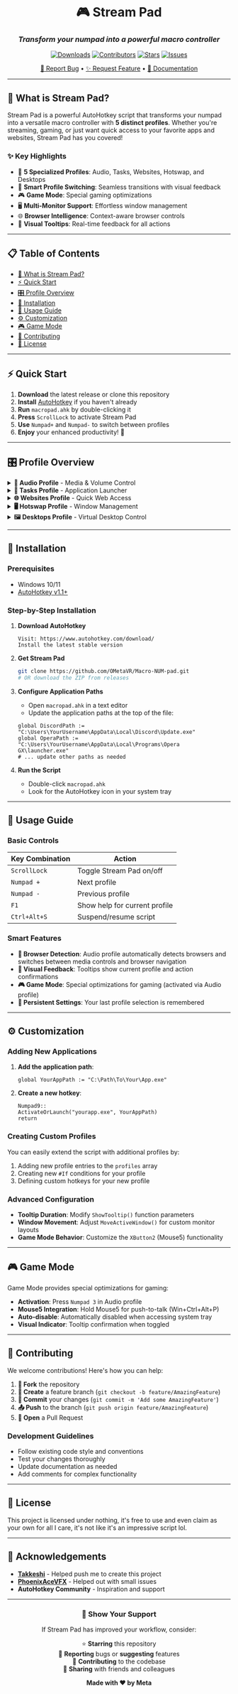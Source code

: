 <div align="center">

# 🎮 Stream Pad

### *Transform your numpad into a powerful macro controller*

[![Downloads](https://img.shields.io/github/downloads/OMetaVR/Macro-NUM-pad/total?style=for-the-badge&logo=github&color=blue)](https://github.com/OMetaVR/Macro-NUM-pad/releases)
[![Contributors](https://img.shields.io/github/contributors/OMetaVR/Macro-NUM-pad?style=for-the-badge&logo=github&color=green)](https://github.com/OMetaVR/Macro-NUM-pad/graphs/contributors)
[![Stars](https://img.shields.io/github/stars/OMetaVR/Macro-NUM-pad?style=for-the-badge&logo=github&color=yellow)](https://github.com/OMetaVR/Macro-NUM-pad/stargazers)
[![Issues](https://img.shields.io/github/issues/OMetaVR/Macro-NUM-pad?style=for-the-badge&logo=github&color=red)](https://github.com/OMetaVR/Macro-NUM-pad/issues)

[🐛 Report Bug](https://github.com/OMetaVR/Macro-NUM-pad/issues) • [✨ Request Feature](https://github.com/OMetaVR/Macro-NUM-pad/issues) • [📖 Documentation](https://github.com/OMetaVR/Macro-NUM-pad/wiki)

</div>

---

## 🚀 What is Stream Pad?

Stream Pad is a powerful AutoHotkey script that transforms your numpad into a versatile macro controller with **5 distinct profiles**. Whether you're streaming, gaming, or just want quick access to your favorite apps and websites, Stream Pad has you covered!

### ✨ Key Highlights

- 🎯 **5 Specialized Profiles**: Audio, Tasks, Websites, Hotswap, and Desktops
- 🔄 **Smart Profile Switching**: Seamless transitions with visual feedback
- 🎮 **Game Mode**: Special gaming optimizations
- 🖥️ **Multi-Monitor Support**: Effortless window management
- 🌐 **Browser Intelligence**: Context-aware browser controls
- 📱 **Visual Tooltips**: Real-time feedback for all actions

---

## 📋 Table of Contents

- [🚀 What is Stream Pad?](#-what-is-stream-pad)
- [⚡ Quick Start](#-quick-start)
- [🎛️ Profile Overview](#️-profile-overview)
- [🔧 Installation](#-installation)
- [📖 Usage Guide](#-usage-guide)
- [⚙️ Customization](#️-customization)
- [🎮 Game Mode](#-game-mode)
- [🤝 Contributing](#-contributing)
- [📄 License](#-license)

---

## ⚡ Quick Start

1. **Download** the latest release or clone this repository
2. **Install** [AutoHotkey](https://www.autohotkey.com/) if you haven't already
3. **Run** `macropad.ahk` by double-clicking it
4. **Press** `ScrollLock` to activate Stream Pad
5. **Use** `Numpad+` and `Numpad-` to switch between profiles
6. **Enjoy** your enhanced productivity! 🎉

---

## 🎛️ Profile Overview

<details>
<summary><strong>🎵 Audio Profile</strong> - Media & Volume Control</summary>

| Key | Action | Description |
|-----|--------|-------------|
| `5` | ⏯️ Play/Pause | Toggle media playback |
| `4` | ⏮️ Previous | Previous track (or browser back) |
| `6` | ⏭️ Next | Next track (or browser forward) |
| `8` | 🔊 Volume Up | Increase system volume |
| `2` | 🔉 Volume Down | Decrease system volume |
| `0` | 🔇 Mute | Toggle system mute |
| `1` | 🪟 Windows+B | System tray focus |
| `3` | 🎮 Game Mode | Toggle gaming optimizations |

</details>

<details>
<summary><strong>📱 Tasks Profile</strong> - Application Launcher</summary>

| Key | Action | Application |
|-----|--------|-------------|
| `1` | 💬 Discord | Launch or focus Discord |
| `2` | 🌐 Opera GX | Launch or focus Opera browser |
| `3` | 🎮 Steam | Launch or focus Steam |
| `4` | 🎵 Spotify | Launch or focus Spotify |
| `5` | ⚙️ Task Manager | Open Task Manager |
| `6` | 📁 File Explorer | Open File Explorer |
| `7` | 🎙️ VoiceMeeter | Launch or focus VoiceMeeter |

</details>

<details>
<summary><strong>🌐 Websites Profile</strong> - Quick Web Access</summary>

| Key | Action | Website |
|-----|--------|----------|
| `1` | 📺 YouTube | Open YouTube |
| `2` | 🔍 Google | Open Google Search |
| `3` | 🎬 9anime | Open 9anime |
| `4` | 🎭 MovieBoxPro | Launch MovieBoxPro app |
| `5` | 💬 Discord Web | Open Discord web app |
| `6` | 🐙 GitHub | Open GitHub |
| `7` | 🟣 Twitch | Open Twitch |
| `8` | 🟢 Kick | Open Kick streaming |
| `0` | 🤖 ChatGPT | Open OpenAI ChatGPT |

</details>

<details>
<summary><strong>🖥️ Hotswap Profile</strong> - Window Management</summary>

| Key | Action | Direction |
|-----|--------|----------|
| `4` | ⬅️ Move Left | Move window to left monitor |
| `6` | ➡️ Move Right | Move window to right monitor |
| `8` | ⬆️ Move Up | Move window to upper monitor |
| `2` | ⬇️ Move Down | Move window to lower monitor |

</details>

<details>
<summary><strong>🖼️ Desktops Profile</strong> - Virtual Desktop Control</summary>

| Key | Action | Function |
|-----|--------|----------|
| `1` | ⬅️ Move Window Left | Move window to previous desktop |
| `3` | ➡️ Move Window Right | Move window to next desktop |
| `4` | 🔄 Switch Left | Switch to previous desktop |
| `6` | 🔄 Switch Right | Switch to next desktop |
| `8` | ➕ New Desktop | Create new virtual desktop |
| `2` | ❌ Close Desktop | Close current virtual desktop |
| `5` | 👁️ View All | Show all virtual desktops |

</details>

---

## 🔧 Installation

### Prerequisites
- Windows 10/11
- [AutoHotkey v1.1+](https://www.autohotkey.com/download/)

### Step-by-Step Installation

1. **Download AutoHotkey**
   ```
   Visit: https://www.autohotkey.com/download/
   Install the latest stable version
   ```

2. **Get Stream Pad**
   ```bash
   git clone https://github.com/OMetaVR/Macro-NUM-pad.git
   # OR download the ZIP from releases
   ```

3. **Configure Application Paths**
   - Open `macropad.ahk` in a text editor
   - Update the application paths at the top of the file:
   ```autohotkey
   global DiscordPath := "C:\Users\YourUsername\AppData\Local\Discord\Update.exe"
   global OperaPath := "C:\Users\YourUsername\AppData\Local\Programs\Opera GX\launcher.exe"
   # ... update other paths as needed
   ```

4. **Run the Script**
   - Double-click `macropad.ahk`
   - Look for the AutoHotkey icon in your system tray

---

## 📖 Usage Guide

### Basic Controls

| Key Combination | Action |
|------------------|--------|
| `ScrollLock` | Toggle Stream Pad on/off |
| `Numpad +` | Next profile |
| `Numpad -` | Previous profile |
| `F1` | Show help for current profile |
| `Ctrl+Alt+S` | Suspend/resume script |

### Smart Features

- **🧠 Browser Detection**: Audio profile automatically detects browsers and switches between media controls and browser navigation
- **📍 Visual Feedback**: Tooltips show current profile and action confirmations
- **🎮 Game Mode**: Special optimizations for gaming (activated via Audio profile)
- **🔄 Persistent Settings**: Your last profile selection is remembered

---

## ⚙️ Customization

### Adding New Applications

1. **Add the application path**:
   ```autohotkey
   global YourAppPath := "C:\Path\To\Your\App.exe"
   ```

2. **Create a new hotkey**:
   ```autohotkey
   Numpad9::
   ActivateOrLaunch("yourapp.exe", YourAppPath)
   return
   ```

### Creating Custom Profiles

You can easily extend the script with additional profiles by:
1. Adding new profile entries to the `profiles` array
2. Creating new `#If` conditions for your profile
3. Defining custom hotkeys for your new profile

### Advanced Configuration

- **Tooltip Duration**: Modify `ShowTooltip()` function parameters
- **Window Movement**: Adjust `MoveActiveWindow()` for custom monitor layouts
- **Game Mode Behavior**: Customize the `XButton2` (Mouse5) functionality

---

## 🎮 Game Mode

Game Mode provides special optimizations for gaming:

- **Activation**: Press `Numpad 3` in Audio profile
- **Mouse5 Integration**: Hold Mouse5 for push-to-talk (Win+Ctrl+Alt+P)
- **Auto-disable**: Automatically disabled when accessing system tray
- **Visual Indicator**: Tooltip confirmation when toggled

---

## 🤝 Contributing

We welcome contributions! Here's how you can help:

1. **🍴 Fork** the repository
2. **🌿 Create** a feature branch (`git checkout -b feature/AmazingFeature`)
3. **💾 Commit** your changes (`git commit -m 'Add some AmazingFeature'`)
4. **📤 Push** to the branch (`git push origin feature/AmazingFeature`)
5. **🔄 Open** a Pull Request

### Development Guidelines

- Follow existing code style and conventions
- Test your changes thoroughly
- Update documentation as needed
- Add comments for complex functionality

---

## 📄 License

This project is licensed under nothing, it's free to use and even claim as your own for all I care, it's not like it's an impressive script lol.

---

## 🙏 Acknowledgements

- **[Takkeshi](https://github.com/Takkeshi)** - Helped push me to create this project
- **[PhoenixAceVFX](https://github.com/PhoenixAceVFX)** - Helped out with small issues
- **AutoHotkey Community** - Inspiration and support

---

<div align="center">

### 💝 Show Your Support

If Stream Pad has improved your workflow, consider:

⭐ **Starring** this repository  
🐛 **Reporting** bugs or **suggesting** features  
🤝 **Contributing** to the codebase  
📢 **Sharing** with friends and colleagues  

**Made with ❤️ by Meta**

</div>
